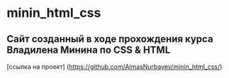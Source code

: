 # minin_html_css

## Сайт созданный в ходе прохождения курса Владилена Минина по CSS & HTML 

[ссылка на проект] (https://github.com/AlmasNurbayev/minin_html_css/)
